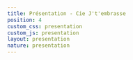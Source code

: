 ```yaml
---
title: Présentation - Cie J't'embrasse
position: 4
custom_css: presentation
custom_js: presentation
layout: presentation
nature: presentation
---
```


